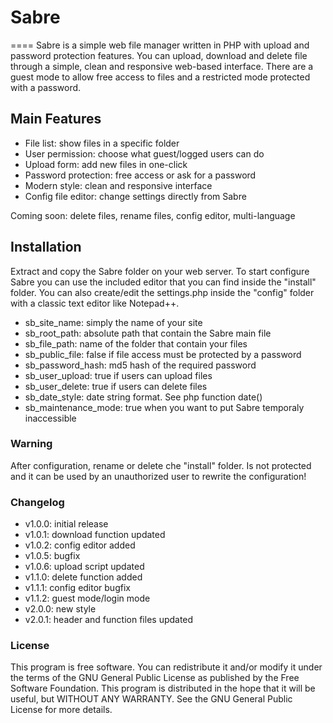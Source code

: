 # Sabre
====
Sabre is a simple web file manager written in PHP with upload and password protection features.
You can upload, download and delete file through a simple, clean and responsive web-based interface.
There are a guest mode to allow free access to files and a restricted mode protected with a password.


## Main Features
* File list: show files in a specific folder
* User permission: choose what guest/logged users can do
* Upload form: add new files in one-click
* Password protection: free access or ask for a password
* Modern style: clean and responsive interface
* Config file editor: change settings directly from Sabre

Coming soon: delete files, rename files, config editor, multi-language


## Installation
Extract and copy the Sabre folder on your web server.
To start configure Sabre you can use the included editor that you can find inside the "install" folder.
You can also create/edit the settings.php inside the "config" folder with a classic text editor like Notepad++.

* sb_site_name: simply the name of your site
* sb_root_path: absolute path that contain the Sabre main file
* sb_file_path: name of the folder that contain your files
* sb_public_file: false if file access must be protected by a password
* sb_password_hash: md5 hash of the required password
* sb_user_upload: true if users can upload files
* sb_user_delete: true if users can delete files
* sb_date_style: date string format. See php function date()
* sb_maintenance_mode: true when you want to put Sabre temporaly inaccessible


### Warning
After configuration, rename or delete che "install" folder.
Is not protected and it can be used by an unauthorized user to rewrite the configuration!


### Changelog
* v1.0.0: initial release
* v1.0.1: download function updated
* v1.0.2: config editor added
* v1.0.5: bugfix
* v1.0.6: upload script updated
* v1.1.0: delete function added
* v1.1.1: config editor bugfix
* v1.1.2: guest mode/login mode
* v2.0.0: new style
* v2.0.1: header and function files updated


### License
This program is free software. You can redistribute it and/or modify it under the terms of 
the GNU General Public License as published by the Free Software Foundation.
This program is distributed in the hope that it will be useful, but WITHOUT ANY WARRANTY.
See the GNU General Public License for more details. 
